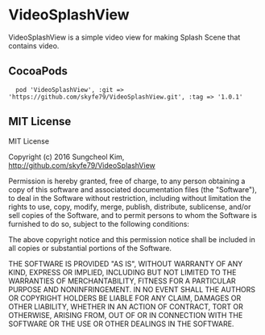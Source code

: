 # VideoSplashView

VideoSplashView is a simple video view for making Splash Scene that contains video. 

## CocoaPods

```
  pod 'VideoSplashView', :git => 'https://github.com/skyfe79/VideoSplashView.git', :tag => '1.0.1'
```

## MIT License

MIT License

Copyright (c) 2016 Sungcheol Kim, http://github.com/skyfe79/VideoSplashView

Permission is hereby granted, free of charge, to any person obtaining a copy
of this software and associated documentation files (the "Software"), to deal
in the Software without restriction, including without limitation the rights
to use, copy, modify, merge, publish, distribute, sublicense, and/or sell
copies of the Software, and to permit persons to whom the Software is
furnished to do so, subject to the following conditions:

The above copyright notice and this permission notice shall be included in all
copies or substantial portions of the Software.

THE SOFTWARE IS PROVIDED "AS IS", WITHOUT WARRANTY OF ANY KIND, EXPRESS OR
IMPLIED, INCLUDING BUT NOT LIMITED TO THE WARRANTIES OF MERCHANTABILITY,
FITNESS FOR A PARTICULAR PURPOSE AND NONINFRINGEMENT. IN NO EVENT SHALL THE
AUTHORS OR COPYRIGHT HOLDERS BE LIABLE FOR ANY CLAIM, DAMAGES OR OTHER
LIABILITY, WHETHER IN AN ACTION OF CONTRACT, TORT OR OTHERWISE, ARISING FROM,
OUT OF OR IN CONNECTION WITH THE SOFTWARE OR THE USE OR OTHER DEALINGS IN THE
SOFTWARE.
